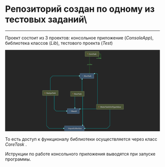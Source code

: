  # Репозиторий создан по одному из тестовых заданий\

 ***

Проект состоит из 3 проектов: консольное приложение (_ConsoleApp_), библиотека классов (_Lib_), тестового проекта (_Test_)

![Alt-текст](ReadmeResourse/Lib.png)

То есть доступ к функционалу библиотеки осуществляется через класс _CoreTask_ .

Иструкции по работе консольного приложения выводятся при запуске программы.